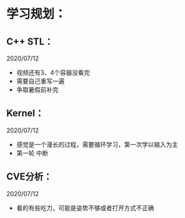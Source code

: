 # 学习规划：

## C++ STL：

2020/07/12

- 视频还有3、4个容器没看完
- 需要自己重写一遍
- 争取暑假前补完

## Kernel：

2020/07/12 

- 感觉是一个漫长的过程，需要循环学习，第一次学以输入为主
- 第一轮 中断

## CVE分析：

2020/07/12

- 看的有些吃力，可能是姿势不够或者打开方式不正确